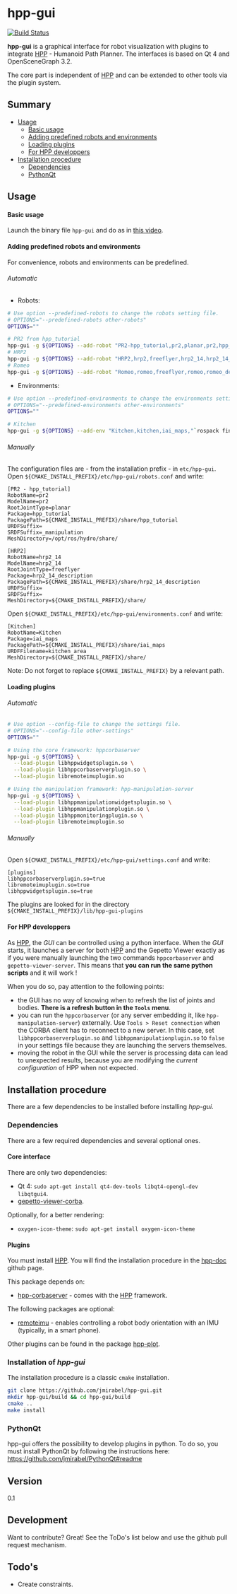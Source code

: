 # hpp-gui

[![Build Status](https://travis-ci.org/jmirabel/hpp-gui.svg?branch=master)](https://travis-ci.org/jmirabel/hpp-gui)

**hpp-gui** is a graphical interface for robot visualization with plugins to integrate [HPP] - Humanoid Path Planner. The interfaces is based on Qt 4 and OpenSceneGraph 3.2.

The core part is independent of [HPP] and can be extended to other tools via the plugin system.

## Summary
* [Usage](#usage)
  *  [Basic usage](#basic-usage)
  *  [Adding predefined robots and environments](#adding-predefined-robots-and-environments)
  *  [Loading plugins](#loading-plugins)
  *  [For HPP developpers](#for-hpp-developpers)
* [Installation procedure](#installation-procedure)
  * [Dependencies](#dependencies)
  * [PythonQt](#pythonqt)

## Usage

#### Basic usage
Launch the binary file `hpp-gui` and do as in [this video](http://homepages.laas.fr/jmirabel/raw/videos/hpp-gui-example.mp4).

#### Adding predefined robots and environments
For convenience, robots and environments can be predefined.

###### Automatic
* Robots:
```bash
# Use option --predefined-robots to change the robots setting file.
# OPTIONS="--predefined-robots other-robots"
OPTIONS=""

# PR2 from hpp_tutorial
hpp-gui -g ${OPTIONS} --add-robot "PR2-hpp_tutorial,pr2,planar,pr2,hpp_tutorial,"`rospack find hpp_tutorial`",,_manipulation,"`rospack find pr2_description| sed 's/pr2_description$//'`
# HRP2
hpp-gui -g ${OPTIONS} --add-robot "HRP2,hrp2,freeflyer,hrp2_14,hrp2_14_description,"`rospack find hrp2_14_description`",,,"`rospack find hrp2_14_description| sed 's/hrp2_14_description$//'`
# Romeo
hpp-gui -g ${OPTIONS} --add-robot "Romeo,romeo,freeflyer,romeo,romeo_description,"`rospack find romeo_description`",,H37V1,"`rospack find romeo_description| sed 's/romeo_description$//'`
```

* Environments:
```bash
# Use option --predefined-environments to change the environments setting file.
# OPTIONS="--predefined-environments other-environments"
OPTIONS=""

# Kitchen
hpp-gui -g ${OPTIONS} --add-env "Kitchen,kitchen,iai_maps,"`rospack find iai_maps`",kitchen_area,"`rospack find iai_maps| sed 's/iai_maps$//'`
```

###### Manually
The configuration files are - from the installation prefix - in `etc/hpp-gui`.
Open `${CMAKE_INSTALL_PREFIX}/etc/hpp-gui/robots.conf` and write:
```
[PR2 - hpp_tutorial]
RobotName=pr2
ModelName=pr2
RootJointType=planar
Package=hpp_tutorial
PackagePath=${CMAKE_INSTALL_PREFIX}/share/hpp_tutorial
URDFSuffix=
SRDFSuffix=_manipulation
MeshDirectory=/opt/ros/hydro/share/

[HRP2]
RobotName=hrp2_14
ModelName=hrp2_14
RootJointType=freeflyer
Package=hrp2_14_description
PackagePath=${CMAKE_INSTALL_PREFIX}/share/hrp2_14_description
URDFSuffix=
SRDFSuffix=
MeshDirectory=${CMAKE_INSTALL_PREFIX}/share/
```

Open `${CMAKE_INSTALL_PREFIX}/etc/hpp-gui/environments.conf` and write:
```
[Kitchen]
RobotName=Kitchen
Package=iai_maps
PackagePath=${CMAKE_INSTALL_PREFIX}/share/iai_maps
URDFFilename=kitchen_area
MeshDirectory=${CMAKE_INSTALL_PREFIX}/share/
```

Note: Do not forget to replace `${CMAKE_INSTALL_PREFIX}` by a relevant path.

#### Loading plugins

###### Automatic
```bash
# Use option --config-file to change the settings file.
# OPTIONS="--config-file other-settings"
OPTIONS=""

# Using the core framework: hppcorbaserver
hpp-gui -g ${OPTIONS} \
  --load-plugin libhppwidgetsplugin.so \
  --load-plugin libhppcorbaserverplugin.so \
  --load-plugin libremoteimuplugin.so

# Using the manipulation framework: hpp-manipulation-server
hpp-gui -g ${OPTIONS} \
  --load-plugin libhppmanipulationwidgetsplugin.so \
  --load-plugin libhppmanipulationplugin.so \
  --load-plugin libhppmonitoringplugin.so \
  --load-plugin libremoteimuplugin.so
```

###### Manually
Open `${CMAKE_INSTALL_PREFIX}/etc/hpp-gui/settings.conf` and write:
```
[plugins]
libhppcorbaserverplugin.so=true
libremoteimuplugin.so=true
libhppwidgetsplugin.so=true
```

The plugins are looked for in the directory `${CMAKE_INSTALL_PREFIX}/lib/hpp-gui-plugins`

#### For HPP developpers
As [HPP], the *GUI* can be controlled using a python interface. When the *GUI* starts, it launches a server for both [HPP] and the Gepetto Viewer exactly as if you were manually launching the two commands `hppcorbaserver` and `gepetto-viewer-server`. This means that **you can run the same python scripts** and it will work !

When you do so, pay attention to the following points:
- the GUI has no way of knowing when to refresh the list of joints and bodies. **There is a refresh button in the `Tools` menu**.
- you can run the `hppcorbaserver` (or any server embedding it, like `hpp-manipulation-server`) externally. Use `Tools > Reset connection` when the CORBA client has to reconnect to a new server.
  In this case, set `libhppcorbaserverplugin.so` and `libhppmanipulationplugin.so` to `false` in your settings file because they are launching the servers themselves.
- moving the robot in the GUI while the server is processing data can lead to unexpected results, because you are modifying the *current configuration* of HPP when not expected.

## Installation procedure
There are a few dependencies to be installed before installing *hpp-gui*.

### Dependencies
There are a few required dependencies and several optional ones.
#### Core interface
There are only two dependencies:
* Qt 4: `sudo apt-get install qt4-dev-tools libqt4-opengl-dev libqtgui4`.
* [gepetto-viewer-corba].

Optionally, for a better rendering:
* `oxygen-icon-theme`: `sudo apt-get install oxygen-icon-theme`

#### Plugins
You must install [HPP]. You will find the installation procedure in the [hpp-doc] github page.

This package depends on:
* [hpp-corbaserver] - comes with the [HPP] framework.

The following packages are optional:
* [remoteimu] - enables controlling a robot body orientation with an IMU (typically, in a smart phone).

Other plugins can be found in the package [hpp-plot].

### Installation of *hpp-gui*
The installation procedure is a classic `cmake` installation.

```sh
git clone https://github.com/jmirabel/hpp-gui.git
mkdir hpp-gui/build && cd hpp-gui/build
cmake ..
make install
```

### PythonQt
hpp-gui offers the possibility to develop plugins in python. To do so, you must install PythonQt by following the instructions here: https://github.com/jmirabel/PythonQt#readme

## Version
0.1

## Development

Want to contribute? Great!
See the ToDo's list below and use the github pull request mechanism.

## Todo's
* Create constraints.

[HPP]:http://projects.laas.fr/gepetto/index.php/Software/Hpp
[hpp-corbaserver]:https://github.com/humanoid-path-planner/hpp-corbaserver
[gepetto-viewer]:https://github.com/humanoid-path-planner/gepetto-viewer
[gepetto-viewer-corba]:https://github.com/humanoid-path-planner/gepetto-viewer-corba
[hpp-doc]:https://github.com/humanoid-path-planner/hpp-doc
[remoteimu]:https://github.com/jmirabel/remoteimu
[hpp-plot]:https://github.com/jmirabel/hpp-plot
